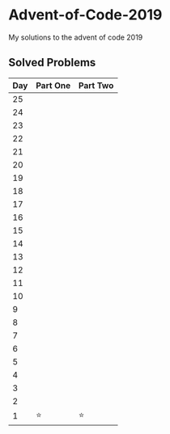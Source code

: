 # Advent-of-Code-2019
My solutions to the advent of code 2019 


## Solved Problems

|Day| Part One  | Part Two |
|---|---|---|
|25|||
|24|||
|23|||
|22|||
|21|||
|20|||
|19|||
|18|||
|17|||
|16|||
|15|||
|14|||
|13|||
|12|||
|11|||
|10|||
|9|||
|8|||
|7|||
|6|||
|5|||
|4|||
|3|||
|2|||
|1|⭐|⭐|

